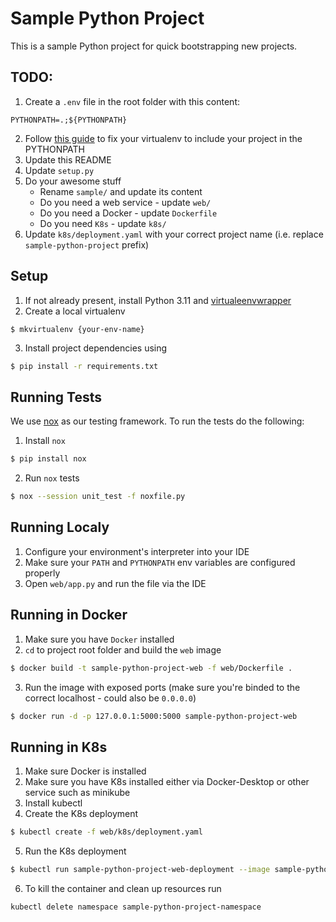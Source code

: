 Sample Python Project
========================

This is a sample Python project for quick bootstrapping new projects.

## TODO:
1. Create a `.env` file in the root folder with this content:
```
PYTHONPATH=.;${PYTHONPATH}
```
2. Follow [this guide](https://stackoverflow.com/a/47184788/4890123) to fix your virtualenv to include your project in the PYTHONPATH
3. Update this README
4. Update `setup.py`
5. Do your awesome stuff
    * Rename `sample/` and update its content
    * Do you need a web service - update `web/`
    * Do you need a Docker - update `Dockerfile`
    * Do you need `K8s` - update `k8s/`
6. Update `k8s/deployment.yaml` with your correct project name (i.e. replace `sample-python-project` prefix)

## Setup

1. If not already present, install Python 3.11 and [virtualeenvwrapper](https://pypi.org/project/virtualenvwrapper/)
2. Create a local virtualenv
```
$ mkvirtualenv {your-env-name}
```
3. Install project dependencies using
```bash
$ pip install -r requirements.txt
```

## Running Tests

We use [nox](https://nox.thea.codes/en/stable/tutorial.html#running-nox-for-the-first-time) as our testing framework. To run the tests do the following:
1. Install `nox`
```bash
$ pip install nox
```
2. Run `nox` tests
```bash
$ nox --session unit_test -f noxfile.py
```

## Running Localy
1. Configure your environment's interpreter into your IDE
2. Make sure your `PATH` and `PYTHONPATH` env variables are configured properly
3. Open `web/app.py` and run the file via the IDE

## Running in Docker
1. Make sure you have `Docker` installed
2. `cd` to project root folder and build the `web` image
```bash
$ docker build -t sample-python-project-web -f web/Dockerfile .
```
3. Run the image with exposed ports (make sure you're binded to the correct localhost - could also be `0.0.0.0`)
```bash
$ docker run -d -p 127.0.0.1:5000:5000 sample-python-project-web
```

## Running in K8s
1. Make sure Docker is installed
2. Make sure you have K8s installed either via Docker-Desktop or other service such as minikube
3. Install kubectl
4. Create the K8s deployment
```bash
$ kubectl create -f web/k8s/deployment.yaml
```
5. Run the K8s deployment
```bash
$ kubectl run sample-python-project-web-deployment --image sample-python-project-web --namespace sample-python-project-web-namespace
```
6. To kill the container and clean up resources run
```bash
kubectl delete namespace sample-python-project-namespace
```